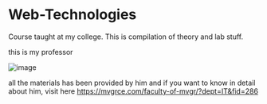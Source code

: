 # Web-Technologies
Course taught at my college. This is compilation of theory and lab stuff.

this is my professor

![image](https://github.com/machinadominus/Web-Technologies/assets/141066776/37f8ec2f-31f8-4460-8260-566fd268a0bd)

all the materials has been provided by him and if you want to know in detail about him, visit here https://mvgrce.com/faculty-of-mvgr/?dept=IT&fid=286

